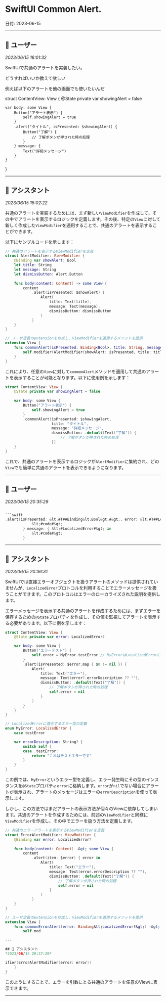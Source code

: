 # SwiftUI Common Alert.

日付: 2023-06-15

---

## 👤 ユーザー
*2023/06/15 18:01:32*

SwiftUIで共通のアラートを実装したい。

どうすればいいか教えて欲しい

例えば以下のアラートを他の画面でも使いたいんだ

 
struct ContentView: View {
    @State private var showingAlert = false
    
    var body: some View {
        Button("アラート表示") {
            self.showingAlert = true
        }
        .alert("タイトル", isPresented: $showingAlert) {
            Button("了解") {
                // 了解ボタンが押された時の処理
            }
        } message: {
            Text("詳細メッセージ")
        }
    }
}

---

## 🤖 アシスタント
*2023/06/15 18:02:22*

共通のアラートを実装するためには、まず新しい`ViewModifier`を作成して、その中でアラートを表示するロジックを定義します。その後、特定の`View`に対して新しく作成した`ViewModifier`を適用することで、共通のアラートを表示することができます。

以下にサンプルコードを示します：

```swift
// 共通のアラートを表示するViewModifierを定義
struct AlertModifier: ViewModifier {
    @Binding var showAlert: Bool
    let title: String
    let message: String
    let dismissButton: Alert.Button
    
    func body(content: Content) -> some View {
        content
            .alert(isPresented: $showAlert) {
                Alert(
                    title: Text(title),
                    message: Text(message),
                    dismissButton: dismissButton
                )
            }
    }
}

// ユーザ定義のextensionを作成し、ViewModifierを適用するメソッドを提供
extension View {
    func commonAlert(isPresented: Binding<Bool>, title: String, message: String, dismissButton: Alert.Button) -> some View {
        self.modifier(AlertModifier(showAlert: isPresented, title: title, message: message, dismissButton: dismissButton))
    }
}
```

これにより、任意の`View`に対して`commonAlert`メソッドを適用して共通のアラートを表示することが可能となります。以下に使用例を示します：

```swift
struct ContentView: View {
    @State private var showingAlert = false
    
    var body: some View {
        Button("アラート表示") {
            self.showingAlert = true
        }
        .commonAlert(isPresented: $showingAlert, 
                     title: "タイトル", 
                     message: "詳細メッセージ", 
                     dismissButton: .default(Text("了解")) {
                         // 了解ボタンが押された時の処理
                     })
    }
}
```

これで、共通のアラートを表示するロジックが`AlertModifier`に集約され、どの`View`でも簡単に共通のアラートを表示できるようになります。

---

## 👤 ユーザー
*2023/06/15 20:35:26*

```swift

```swift
.alert(isPresented: &lt;#T##Binding&lt;Bool&gt;#&gt;, error: &lt;#T##LocalizedError?#&gt;) { &lt;#LocalizedError#&gt; in
            &lt;#code#&gt;
        } message: { &lt;#LocalizedError#&gt; in
            &lt;#code#&gt;
        }
```

---

## 🤖 アシスタント
*2023/06/15 20:36:31*

SwiftUIでは直接エラーオブジェクトを扱うアラートのメソッドは提供されていませんが、`LocalizedError`プロトコルを利用することでエラーメッセージを扱うことができます。このプロトコルはエラーのローカライズされた説明を提供します。

エラーメッセージを表示する共通のアラートを作成するためには、まずエラーを保存するための`@State`プロパティを作成し、その値を監視してアラートを表示する必要があります。以下に例を示します：

```swift
struct ContentView: View {
    @State private var error: LocalizedError?

    var body: some View {
        Button("エラーテスト") {
            self.error = MyError.testError // MyErrorはLocalizedErrorに適合する必要があります
        }
        .alert(isPresented: $error.map { $0 != nil }) {
            Alert(
                title: Text("エラー"),
                message: Text(error?.errorDescription ?? ""),
                dismissButton: .default(Text("了解")) {
                    // 了解ボタンが押された時の処理
                    self.error = nil
                }
            )
        }
    }
}

// LocalizedErrorに適合するエラー型の定義
enum MyError: LocalizedError {
    case testError

    var errorDescription: String? {
        switch self {
        case .testError:
            return "これはテストエラーです"
        }
    }
}
```

この例では、`MyError`というエラー型を定義し、エラー発生時にその型のインスタンスを`@State`プロパティ`error`に格納します。`error`が`nil`でない場合にアラートが表示され、アラートのメッセージはエラーの`errorDescription`を使って表示します。

しかし、この方法ではまだアラートの表示方法が個々のViewに依存してしまいます。共通のアラートを作成するためには、前述の`ViewModifier`と同様に`ViewModifier`を作成し、その中でエラーを扱う方法を定義します。

```swift
// 共通のエラーアラートを表示するViewModifierを定義
struct ErrorAlertModifier: ViewModifier {
    @Binding var error: LocalizedError?
    
    func body(content: Content) -&gt; some View {
        content
            .alert(item: $error) { error in
                Alert(
                    title: Text("エラー"),
                    message: Text(error.errorDescription ?? ""),
                    dismissButton: .default(Text("了解")) {
                        // 了解ボタンが押された時の処理
                        self.error = nil
                    }
                )
            }
    }
}

// ユーザ定義のextensionを作成し、ViewModifierを適用するメソッドを提供
extension View {
    func commonErrorAlert(error: Binding&lt;LocalizedError?&gt;) -&gt; some View {
        self.mod

---

## 🤖 アシスタント
*2023/06/15 20:37:20*

ifier(ErrorAlertModifier(error: error))
    }
}
```

このようにすることで、エラーを引数にとる共通のアラートを任意のViewに表示できます。

---
